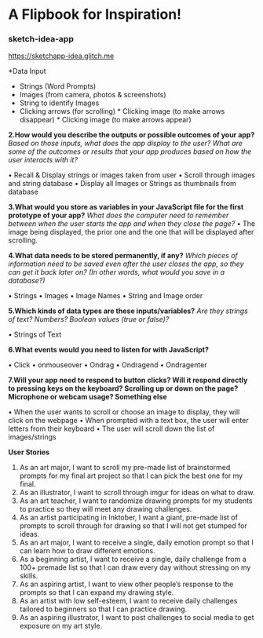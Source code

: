 # A Flipbook for Inspiration!

### sketch-idea-app

https://sketchapp-idea.glitch.me


*Data Input
* Strings (Word Prompts)
* Images (from camera, photos & screenshots)
* String to identify Images
* Clicking arrows (for scrolling)
* Clicking image (to make arrows disappear)
* Clicking image (to make arrows appear)

**2.How would you describe the outputs or possible outcomes of your app?**
_Based on those inputs, what does the app display to the user? What are some of the outcomes or results that your app produces based on how the user interacts with it?_

• Recall & Display strings or images taken from user
• Scroll through images and string database
• Display all Images or Strings as thumbnails from database

**3.What would you store as variables in your JavaScript file for the first prototype of your app?** 
_What does the computer need to remember between when the user starts the app and when they close the page?_
• The image being displayed, the prior one and the one that will be displayed after scrolling.

**4.What data needs to be stored permanently, if any?**
_Which pieces of information need to be saved even after the user closes the app, so they can get it back later on? (In other words, what would you save in a database?)_

• Strings
• Images
• Image Names
• String and Image order

**5.Which kinds of data types are these inputs/variables?**
_Are they strings of text? Numbers? Boolean values (true or false)?_

• Strings of Text

**6.What events would you need to listen for with JavaScript?**

• Click
• onmouseover
• Ondrag
• Ondragend
• Ondragenter

**7.Will your app need to respond to button clicks? Will it respond directly to pressing keys on the keyboard? Scrolling up or down on the page? Microphone or webcam usage? Something else**

• When the user wants to scroll or choose an image to display, they will click on the webpage
• When prompted with a text box, the user will enter letters from their keyboard
• The user will scroll down the list of images/strings



**User Stories**
1. As an art major, I want to scroll my pre-made list of brainstormed prompts for my final art project so that I can pick the best one for my final.
2. As an illustrator, I want to scroll through imgur for ideas on what to draw.
3. As an art teacher, I want to randomize drawing prompts for my students to practice so they will meet any drawing challenges.
4. As an artist participating in Inktober, I want a giant, pre-made list of prompts to scroll through for drawing so that I will not get stumped for ideas.
5. As an art major, I want to receive a single, daily emotion prompt so that I can learn how to draw different emotions.
6. As a beginning artist, I want to receive a single, daily challenge from a 100+ premade list so that I can draw every day without stressing on my skills.
7. As an aspiring artist, I want to view other people’s response to the prompts so that I can expand my drawing style.
8. As an artist with low self-esteem, I want to receive daily challenges tailored to beginners so that I can practice drawing.
9. As an aspiring illustrator, I want to post challenges to social media to get exposure on my art style.
